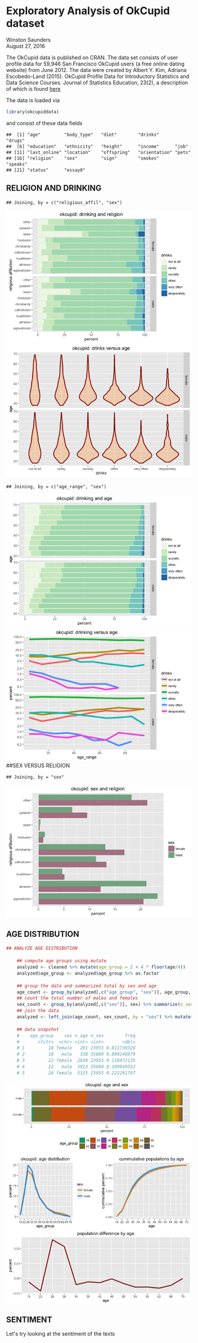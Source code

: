 # Exploratory Analysis of OkCupid dataset
Winston Saunders  
August 27, 2016  

The OkCupid data is published on CRAN. The data set consists of user profile data for 59,946 San Francisco OkCupid users (a free online dating website) from June 2012. The data were created by Albert Y. Kim, Adriana Escobedo-Land (2015). OkCupid Profile Data for Introductory Statistics and Data Science Courses. Journal of Statistics Education, 23(2), a description of which is found [here]( http://www.amstat.org/publications/jse/v23n2/kim.pdf)



The data is loaded via


```r
library(okcupiddata)
```

and consist of these data fields


```
##  [1] "age"         "body_type"   "diet"        "drinks"      "drugs"      
##  [6] "education"   "ethnicity"   "height"      "income"      "job"        
## [11] "last_online" "location"    "offspring"   "orientation" "pets"       
## [16] "religion"    "sex"         "sign"        "smokes"      "speaks"     
## [21] "status"      "essay0"
```


## RELIGION AND DRINKING




```
## Joining, by = c("religious_affil", "sex")
```

![](okcupid_exploratory_files/figure-html/unnamed-chunk-4-1.png)<!-- -->![](okcupid_exploratory_files/figure-html/unnamed-chunk-4-2.png)<!-- -->

```
## Joining, by = c("age_range", "sex")
```

![](okcupid_exploratory_files/figure-html/unnamed-chunk-4-3.png)<!-- -->![](okcupid_exploratory_files/figure-html/unnamed-chunk-4-4.png)<!-- -->
##SEX VERSUS RELIGION

```
## Joining, by = "sex"
```

![](okcupid_exploratory_files/figure-html/unnamed-chunk-5-1.png)<!-- -->

## AGE DISTRIBUTION






```r
## ANALYZE AGE DISTRIBUTION

    ## compute age groups using mutate
    analyzed <- cleaned %>% mutate(age_group = 2 + 4 * floor(age/4))
    analyzed$age_group <- analyzed$age_group %>% as.factor
    
    ## group the data and summarized total by sex and age
    age_count <- group_by(analyzed[,c("age_group", "sex")], age_group, sex) %>% summarize(n_age = n())
    ## count the total number of males and females
    sex_count <- group_by(analyzed[,c("sex")], sex) %>% summarize(n_sex = n())
    ## join the data
    analyzed <- left_join(age_count, sex_count, by = "sex") %>% mutate(freq = n_age/n_sex, freq = ifelse(is.na(freq), 0, freq))
    
    ## data snapshot
    #    age_group    sex n_age n_sex        freq
    #       <fctr>  <chr> <int> <int>       <dbl>
    # 1         18 female   281 23955 0.011730328
    # 2         18   male   330 35680 0.009248879
    # 3         22 female  2838 23955 0.118472135
    # 4         22   male  3923 35680 0.109949552
    # 5         26 female  5325 23955 0.222291797
```

<img src="okcupid_exploratory_files/figure-html/unnamed-chunk-8-1.png" style="display: block; margin: auto;" /><img src="okcupid_exploratory_files/figure-html/unnamed-chunk-8-2.png" style="display: block; margin: auto;" /><img src="okcupid_exploratory_files/figure-html/unnamed-chunk-8-3.png" style="display: block; margin: auto;" />

## SENTIMENT

Let's try looking at the sentiment of the texts

